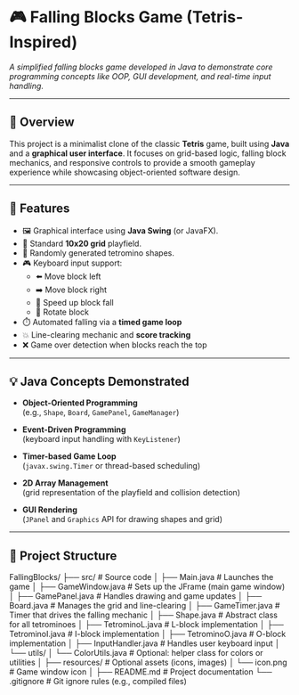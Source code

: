 # 🎮 Falling Blocks Game (Tetris-Inspired)

*A simplified falling blocks game developed in Java to demonstrate core programming concepts like OOP, GUI development, and real-time input handling.*

---

## 🧩 Overview

This project is a minimalist clone of the classic **Tetris** game, built using **Java** and a **graphical user interface**. It focuses on grid-based logic, falling block mechanics, and responsive controls to provide a smooth gameplay experience while showcasing object-oriented software design.

---

## 🚀 Features

- 🖼️ Graphical interface using **Java Swing** (or JavaFX).
- 📐 Standard **10x20 grid** playfield.
- 🎲 Randomly generated tetromino shapes.
- 🎮 Keyboard input support:
  - ⬅️ Move block left
  - ➡️ Move block right
  - 🔽 Speed up block fall
  - 🔼 Rotate block
- ⏱️ Automated falling via a **timed game loop**
- 💥 Line-clearing mechanic and **score tracking**
- ❌ Game over detection when blocks reach the top

---

## 💡 Java Concepts Demonstrated

- **Object-Oriented Programming**  
  (e.g., `Shape`, `Board`, `GamePanel`, `GameManager`)

- **Event-Driven Programming**  
  (keyboard input handling with `KeyListener`)

- **Timer-based Game Loop**  
  (`javax.swing.Timer` or thread-based scheduling)

- **2D Array Management**  
  (grid representation of the playfield and collision detection)

- **GUI Rendering**  
  (`JPanel` and `Graphics` API for drawing shapes and grid)

---

## 📁 Project Structure

FallingBlocks/ ├── src/ # Source code │ ├── Main.java # Launches the game │ ├── GameWindow.java # Sets up the JFrame (main game window) │ ├── GamePanel.java # Handles drawing and game updates │ ├── Board.java # Manages the grid and line-clearing │ ├── GameTimer.java # Timer that drives the falling mechanic │ ├── Shape.java # Abstract class for all tetrominoes │ ├── TetrominoL.java # L-block implementation │ ├── TetrominoI.java # I-block implementation │ ├── TetrominoO.java # O-block implementation │ ├── InputHandler.java # Handles user keyboard input │ └── utils/ │ └── ColorUtils.java # Optional: helper class for colors or utilities │ ├── resources/ # Optional assets (icons, images) │ └── icon.png # Game window icon │ ├── README.md # Project documentation └── .gitignore # Git ignore rules (e.g., compiled files)

